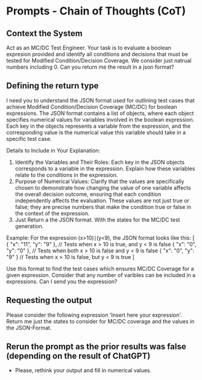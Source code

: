 # Prompts - Chain of Thoughts (CoT)

## Context the System 
Act as an MC/DC Test Engineer. Your task is to evaluate a boolean expresion provided and identify all conditions and decisions that must be tested for Modified Condition/Decision Coverage. We consider just natrual numbers including 0. Can you return me the result in a json format?

## Defining the return type
I need you to understand the JSON format used for outlining test cases that achieve Modified Condition/Decision Coverage (MC/DC) for boolean expressions. The JSON format contains a list of objects, where each object specifies numerical values for variables involved in the boolean expression. Each key in the objects represents a variable from the expression, and the corresponding value is the numerical value this variable should take in a specific test case.

Details to Include in Your Explanation:

1. Identify the Variables and Their Roles: Each key in the JSON objects corresponds to a variable in the expression. Explain how these variables relate to the conditions in the expression.
2. Purpose of Numerical Values:
Clarify that the values are specifically chosen to demonstrate how changing the value of one variable affects the overall decision outcome, ensuring that each condition independently affects the evaluation.
These values are not just true or false; they are precise numbers that make the condition true or false in the context of the expression.
3. Just Return a the JSON format. With the states for the MC/DC test generation.

Example: For the expression (x>10)∣(y<9), the JSON format looks like this:
[
    { "x": "11", "y": "9" },  // Tests when x > 10 is true, and y < 9 is false
    { "x": "0", "y": "0" },  // Tests when both x > 10 is false and y < 9 is false
    { "x": "0", "y": "9" }   // Tests when x > 10 is false, but y < 9 is true
]

Use this format to find the test cases which ensures MC/DC Coverage for a given expression. Consider that any number of varibles can be included in a expressions. Can I send you the expression?

## Requesting the output
Please consider the following expression 'Insert here your expression'. Return me just the states to consider for MC/DC coverage and the values in the JSON-Format.


## Rerun the prompt as the prior results was false (depending on the result of ChatGPT)
- Please, rethink your output and fill in numerical values.
